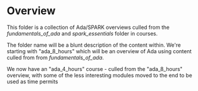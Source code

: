 # Overview

This folder is a collection of Ada/SPARK overviews culled from the
*fundamentals_of_ada* and *spark_essentials* folder in courses.

The folder name will be a blunt description of the content within.
We're starting with "ada_8_hours" which will be an overview of Ada using
content culled from from *fundamentals_of_ada*.

We now have an "ada_4_hours" course - culled from the "ada_8_hours" overview,
with some of the less interesting modules moved to the end to be used
as time permits
